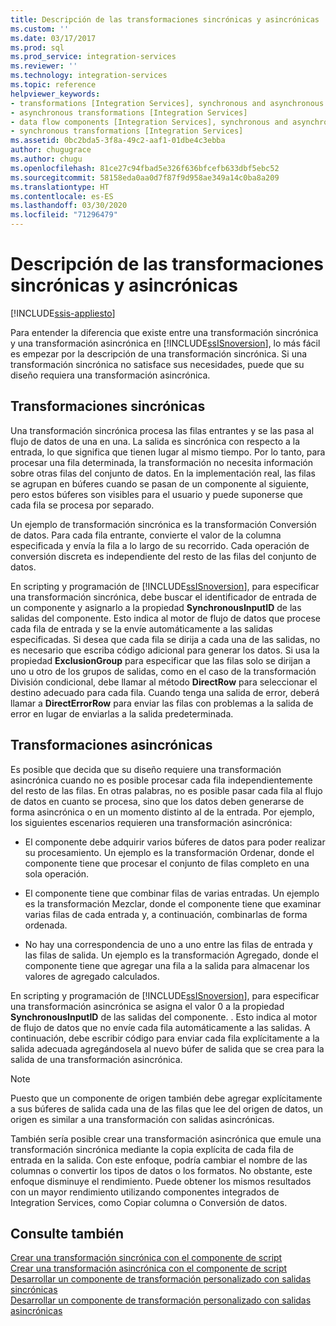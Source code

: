 ```yaml
---
title: Descripción de las transformaciones sincrónicas y asincrónicas | Microsoft Docs
ms.custom: ''
ms.date: 03/17/2017
ms.prod: sql
ms.prod_service: integration-services
ms.reviewer: ''
ms.technology: integration-services
ms.topic: reference
helpviewer_keywords:
- transformations [Integration Services], synchronous and asynchronous
- asynchronous transformations [Integration Services]
- data flow components [Integration Services], synchronous and asynchronous
- synchronous transformations [Integration Services]
ms.assetid: 0bc2bda5-3f8a-49c2-aaf1-01dbe4c3ebba
author: chugugrace
ms.author: chugu
ms.openlocfilehash: 81ce27c94fbad5e326f636bfcefb633dbf5ebc52
ms.sourcegitcommit: 58158eda0aa0d7f87f9d958ae349a14c0ba8a209
ms.translationtype: HT
ms.contentlocale: es-ES
ms.lasthandoff: 03/30/2020
ms.locfileid: "71296479"
---
```

# <a name="understanding-synchronous-and-asynchronous-transformations"></a>Descripción de las transformaciones sincrónicas y asincrónicas

[!INCLUDE[ssis-appliesto](../includes/ssis-appliesto-ssvrpluslinux-asdb-asdw-xxx.md)]


  Para entender la diferencia que existe entre una transformación sincrónica y una transformación asincrónica en [!INCLUDE[ssISnoversion](../includes/ssisnoversion-md.md)], lo más fácil es empezar por la descripción de una transformación sincrónica. Si una transformación sincrónica no satisface sus necesidades, puede que su diseño requiera una transformación asincrónica.  
  
## <a name="synchronous-transformations"></a>Transformaciones sincrónicas  
 Una transformación sincrónica procesa las filas entrantes y se las pasa al flujo de datos de una en una. La salida es sincrónica con respecto a la entrada, lo que significa que tienen lugar al mismo tiempo. Por lo tanto, para procesar una fila determinada, la transformación no necesita información sobre otras filas del conjunto de datos. En la implementación real, las filas se agrupan en búferes cuando se pasan de un componente al siguiente, pero estos búferes son visibles para el usuario y puede suponerse que cada fila se procesa por separado.  
  
 Un ejemplo de transformación sincrónica es la transformación Conversión de datos. Para cada fila entrante, convierte el valor de la columna especificada y envía la fila a lo largo de su recorrido. Cada operación de conversión discreta es independiente del resto de las filas del conjunto de datos.  
  
 En scripting y programación de [!INCLUDE[ssISnoversion](../includes/ssisnoversion-md.md)], para especificar una transformación sincrónica, debe buscar el identificador de entrada de un componente y asignarlo a la propiedad  **SynchronousInputID** de las salidas del componente. Esto indica al motor de flujo de datos que procese cada fila de entrada y se la envíe automáticamente a las salidas especificadas. Si desea que cada fila se dirija a cada una de las salidas, no es necesario que escriba código adicional para generar los datos. Si usa la propiedad **ExclusionGroup** para especificar que las filas solo se dirijan a uno u otro de los grupos de salidas, como en el caso de la transformación División condicional, debe llamar al método **DirectRow** para seleccionar el destino adecuado para cada fila. Cuando tenga una salida de error, deberá llamar a **DirectErrorRow** para enviar las filas con problemas a la salida de error en lugar de enviarlas a la salida predeterminada.  
  
## <a name="asynchronous-transformations"></a>Transformaciones asincrónicas  
 Es posible que decida que su diseño requiere una transformación asincrónica cuando no es posible procesar cada fila independientemente del resto de las filas. En otras palabras, no es posible pasar cada fila al flujo de datos en cuanto se procesa, sino que los datos deben generarse de forma asincrónica o en un momento distinto al de la entrada. Por ejemplo, los siguientes escenarios requieren una transformación asincrónica:  
  
-   El componente debe adquirir varios búferes de datos para poder realizar su procesamiento. Un ejemplo es la transformación Ordenar, donde el componente tiene que procesar el conjunto de filas completo en una sola operación.  
  
-   El componente tiene que combinar filas de varias entradas. Un ejemplo es la transformación Mezclar, donde el componente tiene que examinar varias filas de cada entrada y, a continuación, combinarlas de forma ordenada.  
  
-   No hay una correspondencia de uno a uno entre las filas de entrada y las filas de salida. Un ejemplo es la transformación Agregado, donde el componente tiene que agregar una fila a la salida para almacenar los valores de agregado calculados.  
  
 En scripting y programación de [!INCLUDE[ssISnoversion](../includes/ssisnoversion-md.md)], para especificar una transformación asincrónica se asigna el valor 0 a la propiedad **SynchronousInputID** de las salidas del componente. . Esto indica al motor de flujo de datos que no envíe cada fila automáticamente a las salidas. A continuación, debe escribir código para enviar cada fila explícitamente a la salida adecuada agregándosela al nuevo búfer de salida que se crea para la salida de una transformación asincrónica.  
  
> [!NOTE]  
>  Puesto que un componente de origen también debe agregar explícitamente a sus búferes de salida cada una de las filas que lee del origen de datos, un origen es similar a una transformación con salidas asincrónicas.  
  
 También sería posible crear una transformación asincrónica que emule una transformación sincrónica mediante la copia explícita de cada fila de entrada en la salida. Con este enfoque, podría cambiar el nombre de las columnas o convertir los tipos de datos o los formatos. No obstante, este enfoque disminuye el rendimiento. Puede obtener los mismos resultados con un mayor rendimiento utilizando componentes integrados de Integration Services, como Copiar columna o Conversión de datos.  
  
## <a name="see-also"></a>Consulte también  
 [Crear una transformación sincrónica con el componente de script](../integration-services/extending-packages-scripting-data-flow-script-component-types/creating-a-synchronous-transformation-with-the-script-component.md)   
 [Crear una transformación asincrónica con el componente de script](../integration-services/extending-packages-scripting-data-flow-script-component-types/creating-an-asynchronous-transformation-with-the-script-component.md)   
 [Desarrollar un componente de transformación personalizado con salidas sincrónicas](../integration-services/extending-packages-custom-objects-data-flow-types/developing-a-custom-transformation-component-with-synchronous-outputs.md)   
 [Desarrollar un componente de transformación personalizado con salidas asincrónicas](../integration-services/extending-packages-custom-objects-data-flow-types/developing-a-custom-transformation-component-with-asynchronous-outputs.md)  
  
  
